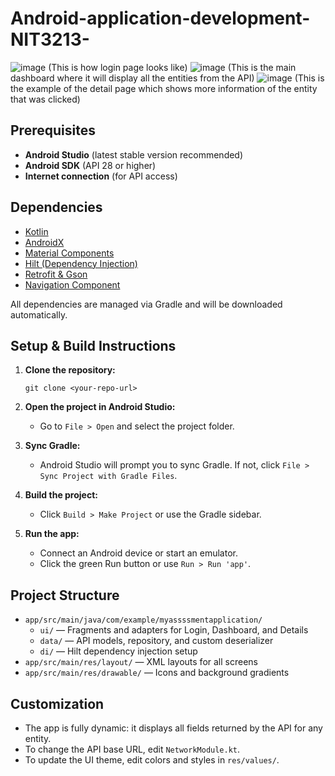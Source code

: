 # Android-application-development-NIT3213-
![image](https://github.com/user-attachments/assets/bdcce296-4f16-49fd-9697-dddadf5f3652) (This is how login page looks like)
![image](https://github.com/user-attachments/assets/b82e41f9-38c4-4c14-a600-e25e28297e02) (This is the main dashboard where it will display all the entities from the API)
![image](https://github.com/user-attachments/assets/7b980aab-1add-43fd-a20f-ce81b6ec282b) (This is the example of the detail page which shows more information of the entity that was clicked)


## Prerequisites
- **Android Studio** (latest stable version recommended)
- **Android SDK** (API 28 or higher)
- **Internet connection** (for API access)

## Dependencies
- [Kotlin](https://kotlinlang.org/)
- [AndroidX](https://developer.android.com/jetpack/androidx)
- [Material Components](https://material.io/develop/android)
- [Hilt (Dependency Injection)](https://dagger.dev/hilt/)
- [Retrofit & Gson](https://square.github.io/retrofit/)
- [Navigation Component](https://developer.android.com/guide/navigation)

All dependencies are managed via Gradle and will be downloaded automatically.

## Setup & Build Instructions
1. **Clone the repository:**
   ```
   git clone <your-repo-url>
   ```
2. **Open the project in Android Studio:**
   - Go to `File > Open` and select the project folder.

3. **Sync Gradle:**
   - Android Studio will prompt you to sync Gradle. If not, click `File > Sync Project with Gradle Files`.

4. **Build the project:**
   - Click `Build > Make Project` or use the Gradle sidebar.

5. **Run the app:**
   - Connect an Android device or start an emulator.
   - Click the green Run button or use `Run > Run 'app'`.

## Project Structure
- `app/src/main/java/com/example/myassssmentapplication/`
  - `ui/` — Fragments and adapters for Login, Dashboard, and Details
  - `data/` — API models, repository, and custom deserializer
  - `di/` — Hilt dependency injection setup
- `app/src/main/res/layout/` — XML layouts for all screens
- `app/src/main/res/drawable/` — Icons and background gradients

## Customization
- The app is fully dynamic: it displays all fields returned by the API for any entity.
- To change the API base URL, edit `NetworkModule.kt`.
- To update the UI theme, edit colors and styles in `res/values/`.
